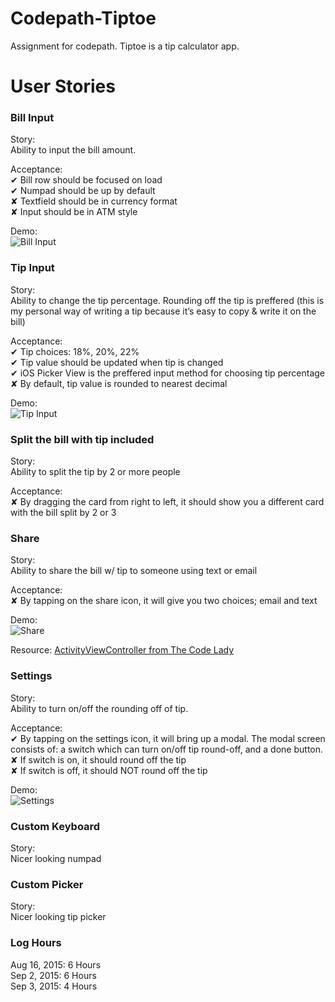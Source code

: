 
# Codepath-Tiptoe
Assignment for codepath. Tiptoe is a tip calculator app.

# User Stories

### Bill Input
Story:  
Ability to input the bill amount.

Acceptance:  
✔︎ Bill row should be focused on load  
✔ Numpad should be up by default  
✘ Textfield should be in currency format  
✘ Input should be in ATM style

Demo:  
![Bill Input](https://github.com/christophersybico/Codepath-Tiptoe/blob/master/Demos/tiptoeDemo_billInput_v2.gif "Bill Input")

### Tip Input
Story:  
Ability to change the tip percentage. Rounding off the tip is preffered (this is my personal way of writing a tip because it’s easy to copy & write it on the bill)

Acceptance:  
✔︎ Tip choices: 18%, 20%, 22%  
✔︎ Tip value should be updated when tip is changed  
✔ iOS Picker View is the preffered input method for choosing tip percentage  
✘ By default, tip value is rounded to nearest decimal

Demo:  
![Tip Input](https://github.com/christophersybico/Codepath-Tiptoe/blob/master/Demos/tiptoeDemo_tipInput_v2.gif "Tip Input")

### Split the bill with tip included
Story:  
Ability to split the tip by 2 or more people  

Acceptance:  
✘ By dragging the card from right to left, it should show you a different card with the bill split by 2 or 3

### Share
Story:  
Ability to share the bill w/ tip to someone using text or email

Acceptance:  
✘ By tapping on the share icon, it will give you two choices; email and text

Demo:  
![Share](https://github.com/christophersybico/Codepath-Tiptoe/blob/master/Demos/tiptoeDemo_share_v1.gif "Share")

Resource:
[ActivityViewController from The Code Lady](https://www.youtube.com/watch?v=91mL-eDl6x4)

### Settings
Story:  
Ability to turn on/off the rounding off of tip.

Acceptance:  
✔︎ By tapping on the settings icon, it will bring up a modal. The modal screen consists of: a switch which can turn on/off tip round-off, and a done button.  
✘ If switch is on, it should round off the tip  
✘ If switch is off, it should NOT round off the tip

Demo:  
![Settings](https://github.com/christophersybico/Codepath-Tiptoe/blob/master/Demos/tiptoeDemo_settings_v1.gif "Settings")

### Custom Keyboard
Story:  
Nicer looking numpad

### Custom Picker
Story:  
Nicer looking tip picker

### Log Hours
Aug 16, 2015: 6 Hours  
Sep 2, 2015: 6 Hours  
Sep 3, 2015: 4 Hours  
